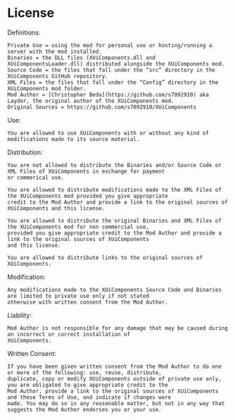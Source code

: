 # License

Definitions:

    Private Use = using the mod for personal use or hosting/running a server with the mod installed.
    Binaries = the DLL files (XUiComponents.dll and XUiComponentsLoader.dll) distributed alongside the XUiComponents mod.
    Source Code = the files that fall under the “src” directory in the XUiComponents GitHub repository.
    XML Files = the files that fall under the “Config” directory in the XUiComponents mod folder.
    Mod Author = [Christopher Beda](https://github.com/s7092910) aka Laydor, the original author of the XUiComponents mod.
    Original Sources = https://github.com/s7092910/XUiComponents

Use:

    You are allowed to use XUiComponents with or without any kind of modifications made to its source material.

Distribution:

    You are not allowed to distribute the Binaries and/or Source Code or XML Files of XUiComponents in exchange for payment
    or commerical use.

    You are allowed to distribute modifications made to the XML Files of the XUiComponents mod provided you give appropriate
    credit to the Mod Author and provide a link to the original sources of XUiComponents and this license.

    You are allowed to distribute the original Binaries and XML Files of the XUiComponents mod for non commercial use, 
    provided you give appropriate credit to the Mod Author and provide a link to the original sources of XUiComponents
    and this license.

    You are allowed to distribute links to the original sources of XUiComponents.

Modification:

    Any modifications made to the XUiComponents Source Code and Binaries are limited to private use only if not stated
    otherwise with written consent from the Mod Author.

Liability:

    Mod Author is not responsible for any damage that may be caused during an incorrect or correct installation of
    XUiComponents.

Written Consent:

    If you have been given written consent from the Mod Author to do one or more of the following: use, reuse, distribute,
    duplicate, copy or modify XUiComponents outside of private use only, you are obligated to give appropriate credit to the
    Mod Author, provide a link to the original sources of XUiComponents and these Terms of Use, and indicate if changes were
    made. You may do so in any reasonable matter, but not in any way that suggests the Mod Author endorses you or your use.
